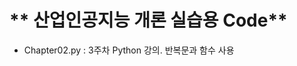 # ** 산업인공지능 개론 실습용 Code** 

- Chapter02.py : 3주차 Python 강의. 반복문과 함수 사용

<p align="center">
  
</p>
</br>

